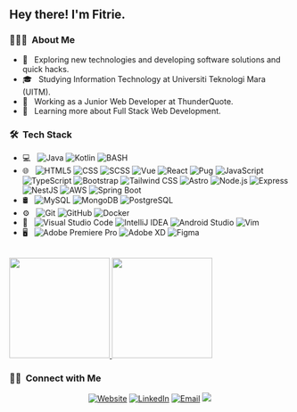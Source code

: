 <h2> Hey there! I'm Fitrie.</h2>

<h3> 👨🏻‍💻 &nbsp;About Me </h3>

- 🤔 &nbsp; Exploring new technologies and developing software solutions and quick hacks.
- 🎓 &nbsp; Studying Information Technology at Universiti Teknologi Mara (UITM).
- 💼 &nbsp; Working as a Junior Web Developer at ThunderQuote.
- 🌱 &nbsp; Learning more about Full Stack Web Development.

<h3> 🛠 &nbsp;Tech Stack</h3>

- 💻 &nbsp;
  ![Java](https://img.shields.io/badge/-Java-333333?style=flat&logo=java)
  ![Kotlin](https://img.shields.io/badge/-Kotlin-333333?style=flat&logo=kotlin)
  ![BASH](https://img.shields.io/badge/-Bash-333333?style=flat&logo=ubuntu)
- 🌐 &nbsp;
  ![HTML5](https://img.shields.io/badge/-HTML5-333333?style=flat&logo=HTML5)
  ![CSS](https://img.shields.io/badge/-CSS-333333?style=flat&logo=CSS3&logoColor=1572B6)
  ![SCSS](https://img.shields.io/badge/-SASS-333333?style=flat&logo=sass)
  ![Vue](https://img.shields.io/badge/-Vue-333333?style=flat&logo=vue.js)
  ![React](https://img.shields.io/badge/-React-333333?style=flat&logo=react)
  ![Pug](https://img.shields.io/badge/-PUG-333333?style=flat&logo=pug)
  ![JavaScript](https://img.shields.io/badge/-JavaScript-333333?style=flat&logo=javascript)
  ![TypeScript](https://img.shields.io/badge/-TypeScript-333333?style=flat&logo=typescript)
  ![Bootstrap](https://img.shields.io/badge/-Bootstrap-333333?style=flat&logo=bootstrap&logoColor=563D7C)
  ![Tailwind CSS](https://img.shields.io/badge/-Tailwind%20CSS-333333?style=flat&logo=tailwindcss&logoColor)
  ![Astro](https://img.shields.io/badge/-Astro-333333?style=flat&logo=astro)
  ![Node.js](https://img.shields.io/badge/-Node.js-333333?style=flat&logo=node.js)
  ![Express](https://img.shields.io/badge/-Express-333333?style=flat&logo=express)
  ![NestJS](https://img.shields.io/badge/-NestJS-333333?style=flat&logo=NestJS)
  ![AWS](https://img.shields.io/badge/-Amazon%20Web%20Services-333333?style=flat&logo=amazon)
  ![Spring Boot](https://img.shields.io/badge/-Spring%20Boot-333333?style=flat&logo=springboot)
- 🛢 &nbsp;
  ![MySQL](https://img.shields.io/badge/-MySQL-333333?style=flat&logo=mysql)
  ![MongoDB](https://img.shields.io/badge/-MongoDB-333333?style=flat&logo=mongodb)
  ![PostgreSQL](https://img.shields.io/badge/-PostgreSQL-333333?style=flat&logo=postgresql)
- ⚙️ &nbsp;
  ![Git](https://img.shields.io/badge/-Git-333333?style=flat&logo=git)
  ![GitHub](https://img.shields.io/badge/-GitHub-333333?style=flat&logo=github)
  ![Docker](https://img.shields.io/badge/-Docker-333333?style=flat&logo=docker)
- 🔧 &nbsp;
  ![Visual Studio Code](https://img.shields.io/badge/-Visual%20Studio%20Code-333333?style=flat&logo=visual-studio-code&logoColor=007ACC)
  ![IntelliJ IDEA](https://img.shields.io/badge/-IntelliJ-333333?style=flat&logo=intellij%20idea)
  ![Android Studio](https://img.shields.io/badge/-Android%20Studio-333333?style=flat&logo=android%20studio)
  ![Vim](https://img.shields.io/badge/-Vim-333333?style=flat&logo=vim)
- 🖥 &nbsp;
  ![Adobe Premiere Pro](https://img.shields.io/badge/-Adobe%20Premiere%20Pro-333333?style=flat&logo=adobe%20premiere%20pro)
  ![Adobe XD](https://img.shields.io/badge/-Adobe%20XD-333333?style=flat&logo=adobe%20xd)
  ![Figma](https://img.shields.io/badge/-Figma-333333?style=flat&logo=figma)

<br/>

<a href="https://github.com/mfitrie">
  <img height="180em" src="https://github-readme-stats.vercel.app/api?username=mfitrie&theme=buefy&show_icons=true" />
  <img height="180em" src="https://github-readme-stats.vercel.app/api/top-langs/?username=mfitrie&theme=buefy&layout=compact" />
</a>

<br/>

<h3> 🤝🏻 &nbsp;Connect with Me </h3>

<p align="center">
<a href="https://fitdev.netlify.app/"><img alt="Website" src="https://img.shields.io/badge/Website-fitdev.netlify.app-blue?style=flat-square&logo=google-chrome"></a>
<a href="https://www.linkedin.com/in/muhammad-fitrie-a88472199/"><img alt="LinkedIn" src="https://img.shields.io/badge/LinkedIn-Muhammad%20Fitrie-blue?style=flat-square&logo=linkedin"></a>
<a href="mailto:mfitrie78@gmail.com"><img alt="Email" src="https://img.shields.io/badge/Email-mfitrie78@gmail.com-blue?style=flat-square&logo=gmail"></a>
<a href="https://visitcount.itsvg.in">
  <img src="https://visitcount.itsvg.in/api?id=mfitrie&label=Profile%20Views&color=0&icon=2&pretty=true" />
</a>
</p>
